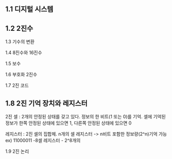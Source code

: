 <h2>1.1 디지털 시스템</h2>


<h2>1.2 2진수</h2>

1.3 기수의 변환

1.4 8진수와 16진수

1.5 보수

1.6 부호화 2진수

1.7 2진 코드

<h2>1.8 2진 기억 장치와 레지스터</h2>

2진 셀 : 2개의 안정된 상태를 갖고 있다. 정보의 한 비트(1 또는 0)를 기억. 셀에 기억된 정보가
한쪽 안정된 상태에 있으면 1, 다른쪽 안정된 상태에 있으면 0

레지스터 : 2진 셀의 집합체. n개의 셀 레지스터 -> n비트 포함한 정보량(2^n)기억 가능
ex) 11000011 -8셀 레지스터 - 2^8개의 

1.9 2진 논리
